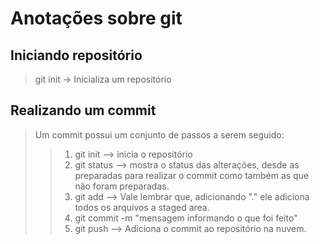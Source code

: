 # Anotações sobre git

## Iniciando repositório
 > git init -> Inicializa um repositório 

## Realizando um commit
 > Um commit possui um conjunto de passos a serem seguido: 
  >>1.  git init --> inicia o repositório
  >>2. git status --> mostra o status das alterações, desde as preparadas para realizar o commit como também as que não foram preparadas.
  >>3. git add <caminho-do-arquivo> --> Vale lembrar que, adicionando "." ele adiciona todos os arquivos a staged area.
  >>4. git commit -m "mensagem informando o que foi feito"
  >>5. git push --> Adiciona o commit ao repositório na nuvem.

